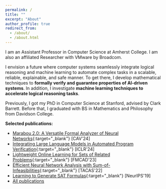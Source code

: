 ```yaml
---
permalink: /
title: ""
excerpt: "About"
author_profile: true
redirect_from: 
  - /about/
  - /about.html
---
```


I am an Assistant Professor in Computer Science at Amherst College. I am also an affiliated Researcher with VMware by Broadcom.

I envision a future where computer systems seamlessly integrate logical reasoning and machine learning to automate complex tasks in a scalable, reliable, explainable, and safe manner. To get there, I develop mathematical techniques to **formally verify and guarantee properties of AI-driven systems**. In addition, I investigate **machine learning techniques to accelerate logical reasoning tasks**. 

Previously, I got my PhD in Computer Science at Stanford, advised by Clark Barrett. Before that, I graduated with BS in Mathematics and Philosophy from Davidson College.

**Selected publications:**
- [Marabou 2.0: A Versatile Formal Analyzer of Neural Networks](https://arxiv.org/abs/2401.14461){:target="_blank"} [CAV'24]
- [Integrating Large Language Models in Automated Program Verification](https://arxiv.org/abs/2310.04870){:target="_blank"} [ICLR'24]
- [Lightweight Online Learning for Sets of Related Problems](https://repositum.tuwien.at/handle/20.500.12708/188730?mode=full){:target="_blank"} [FMCAD'23]
- [Efficient Neural Network Analysis with Sum-of-Infeasibilities](https://arxiv.org/abs/2203.11201){:target="_blank"} [TACAS'22]
- [Learning to Generate SAT Formulas](https://arxiv.org/abs/1910.13445){:target="_blank"} [NeurIPS'19]
- [All publications](https://wu-haoze.github.io/publications/)
